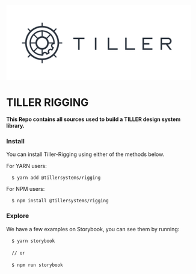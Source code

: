 <img height="200" src="./logo.png">

# TILLER RIGGING

**This Repo contains all sources used to build a TILLER design system library.**

### Install

  You can install Tiller-Rigging using either of the methods below.

  For YARN users:
  ```
    $ yarn add @tillersystems/rigging
  ```

  For NPM users:
  ```
    $ npm install @tillersystems/rigging
  ```

### Explore

  We have a few examples on Storybook, you can see them by running:

  ```
    $ yarn storybook

    // or

    $ npm run storybook
  ```
